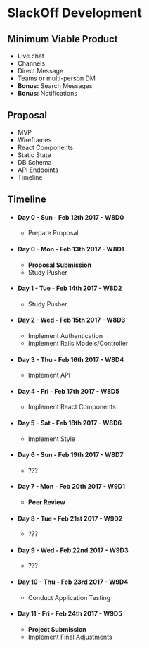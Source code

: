# SlackOff Development

## Minimum Viable Product
- Live chat
- Channels
- Direct Message
- Teams or multi-person DM
- **Bonus:** Search Messages
- **Bonus:** Notifications

## Proposal
- MVP
- Wireframes
- React Components
- Static State
- DB Schema
- API Endpoints
- Timeline

## Timeline
- #### **Day 0** - Sun - Feb 12th 2017 - W8D0
  - Prepare Proposal

- #### **Day 0** - Mon - Feb 13th 2017 - W8D1
  - **Proposal Submission**
  - Study Pusher

- #### **Day 1** - Tue - Feb 14th 2017 - W8D2
  - Study Pusher

- #### **Day 2** - Wed - Feb 15th 2017 - W8D3
  - Implement Authentication
  - Implement Rails Models/Controller

- #### **Day 3** - Thu - Feb 16th 2017 - W8D4
  - Implement API

- #### **Day 4** - Fri - Feb 17th 2017 - W8D5
  - Implement React Components

- #### **Day 5** - Sat - Feb 18th 2017 - W8D6
  - Implement Style

- #### **Day 6** - Sun - Feb 19th 2017 - W8D7
  - ???

- #### **Day 7** - Mon - Feb 20th 2017 - W9D1
  - **Peer Review**

- #### **Day 8** - Tue - Feb 21st 2017 - W9D2
  - ???

- #### **Day 9** - Wed - Feb 22nd 2017 - W9D3
  - ???

- #### **Day 10** - Thu - Feb 23rd 2017 - W9D4
  - Conduct Application Testing

- #### **Day 11** - Fri - Feb 24th 2017 - W9D5
  - **Project Submission**
  - Implement Final Adjustments
